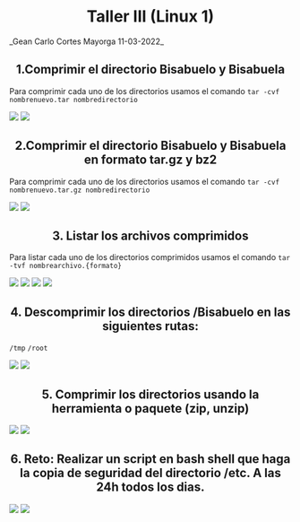 <h1 align="center">Taller III (Linux 1)</h1>
_Gean Carlo Cortes Mayorga 11-03-2022_

<h2 align="center"> 1.Comprimir el directorio Bisabuelo y Bisabuela </h2>

Para comprimir cada uno de los directorios usamos el comando 
`tar -cvf nombrenuevo.tar nombredirectorio`

<img src="./img/Screenshot_1.png"/>
<img src="./img/Screenshot_2.png"/>




<h2 align="center"> 2.Comprimir el directorio Bisabuelo y Bisabuela en formato tar.gz y bz2</h2>

Para comprimir cada uno de los directorios usamos el comando 
`tar -cvf nombrenuevo.tar.gz nombredirectorio`

<img src="./img/Screenshot_3.png"/>
<img src="./img/Screenshot_4.png"/>


<h2 align="center"> 3. Listar los archivos comprimidos</h2>

Para listar cada uno de los directorios comprimidos usamos el comando `tar -tvf nombrearchivo.{formato}`


<img src="./img/Screenshot_5.png"/>
<img src="./img/Screenshot_6.png"/>
<img src="./img/Screenshot_7.png"/>
<img src="./img/Screenshot_8.png"/>


<h2 align="center"> 4. Descomprimir los directorios /Bisabuelo en las siguientes rutas: </h2>

`/tmp`
`/root`

<img src="./img/Screenshot_.png"/>
<img src="./img/Screenshot_.png"/>



<h2 align="center"> 5. Comprimir los directorios usando la herramienta o paquete (zip, unzip)</h2>

<img src="./img/Screenshot_.png"/>
<img src="./img/Screenshot_.png"/>



<h2 align="center"> 6. Reto: Realizar un script en bash shell que haga la copia de seguridad del directorio /etc. A las 24h todos los dias.</h2>


<img src="./img/Screenshot_.png"/>
<img src="./img/Screenshot_.png"/>
